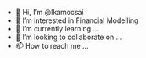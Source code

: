 - 👋 Hi, I’m @lkamocsai
- 👀 I’m interested in Financial Modelling
- 🌱 I’m currently learning ...
- 💞️ I’m looking to collaborate on ...
- 📫 How to reach me ...

<!---
lkamocsai/lkamocsai is a ✨ special ✨ repository because its `README.md` (this file) appears on your GitHub profile.
You can click the Preview link to take a look at your changes.
--->
